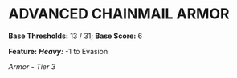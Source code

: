 ﻿---
tags:
  - Item
  - Armor
name: ADVANCED CHAINMAIL ARMOR
base_thresholds: '13 / 31'
base_score: '6'
feat_name: 'Heavy'
feat_text: '-1 to Evasion'
tier: 3
---

# ADVANCED CHAINMAIL ARMOR

**Base Thresholds:** 13 / 31; **Base Score:** 6

**Feature:** ***Heavy:*** -1 to Evasion

*Armor - Tier 3*
